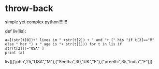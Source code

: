# throw-back
simple yet complex python!!!!!!!

def liv(lis):
 
    a=[(str(t[0])+" lives in " +str(t[2]) + " and "+ (" his "if t[3]=="M" else " her ") + " age is "+ str(t[1])) for t in lis if str(t[2])!="USA" ]
    print (a)
      
liv([('john',25,"USA","M"),("Seetha",30,"UK","F"),("preethi",35,"India","F")]) 
